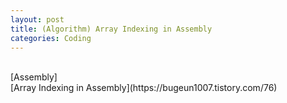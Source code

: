 ```yaml
---
layout: post
title: (Algorithm) Array Indexing in Assembly
categories: Coding
---
```


<br>
[Assembly]
<br>
[Array Indexing in Assembly](https://bugeun1007.tistory.com/76)